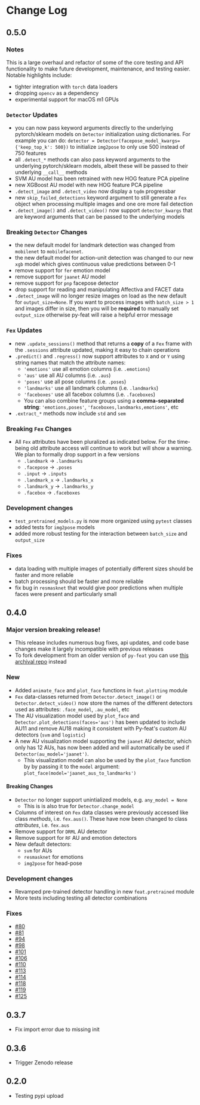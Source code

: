# Change Log

## 0.5.0

### Notes

This is a large overhaul and refactor of some of the core testing and API functionality to make future development, maintenance, and testing easier. Notable highlights include:
- tighter integration with `torch` data loaders
- dropping `opencv` as a dependency
- experimental support for macOS m1 GPUs

### `Detector` Updates
- you can now pass keyword arguments directly to the underlying pytorch/sklearn models on `Detector` initialization using dictionaries. For example you can do: `detector = Detector(facepose_model_kwargs={'keep_top_k': 500})` to initialize `img2pose` to only use 500 instead of 750 features
- all `.detect_*` methods can also pass keyword arguments to the underlying pytorch/sklearn models, albeit these will be passed to their underlying `__call__` methods
- SVM AU model has been retrained with new HOG feature PCA pipeline
- new XGBoost AU model with new HOG feature PCA pipeline
- `.detect_image` and `.detect_video` now display a `tqdm` progressbar
- new `skip_failed_detections` keyword argument to still generate a `Fex` object when processing multiple images and one ore more fail detection
- `.detect_image()` and `.detect_video()` now support `detector_kwargs` that are keyword arguments that can be passed to the underlying models

### Breaking `Detector` Changes

- the new default model for landmark detection was changed from `mobilenet` to `mobilefacenet`. 
- the new default model for action-unit detection was changed to our new `xgb` model which gives continuous value predictions between 0-1
- remove support for `fer` emotion model
- remove support for `jaanet` AU model
- remove support for `pnp` facepose detector
- drop support for reading and manipulating Affectiva and FACET data
- `.detect_image` will no longer resize images on load as the new default for `output_size=None`. If you want to process images with `batch_size > 1` and images differ in size, then you will be **required** to manually set `output_size` otherwise py-feat will raise a helpful error message

### `Fex` Updates

- new `.update_sessions()` method that returns a **copy** of a `Fex` frame with the `.sessions` attribute updated, making it easy to chain operations
- `.predict()` and `.regress()` now support attributes to `X` and or `Y` using string names that match the attribute names:
  - `'emotions'` use all emotion columns (i.e. `.emotions`)
  - `'aus'` use all AU columns (i.e. `.aus`)
  - `'poses'` use all pose columns (i.e. `.poses`)
  - `'landmarks'` use all landmark columns (i.e. `.landmarks`)
  - `'faceboxes'` use all facebox columns (i.e. `.faceboxes`)
  - You can also combine feature groups using a **comma-separated string**: `'emotions,poses'`, `'faceboxes,landmarks,emotions'`, etc
- `.extract_*` methods now include `std` and `sem`
  

### Breaking `Fex` Changes

- All `Fex` attributes have been pluralized as indicated below. For the time-being old attribute access will continue to work but will show a warning. We plan to formally drop support in a few versions
    - `.landmark` -> `.landmarks` 
    - `.facepose` -> `.poses`
    - `.input` -> `.inputs`
    - `.landmark_x` -> `.landmarks_x`
    - `.landmark_y` -> `.landmarks_y`
    - `.facebox` -> `.faceboxes`

### Development changes

- `test_pretrained_models.py` is now more organized using `pytest` classes
- added tests for `img2pose` models
- added more robust testing for the interaction between `batch_size` and `output_size`


### Fixes
- data loading with multiple images of potentially different sizes should be faster and more reliable
- batch processing should be faster and more reliable
- fix bug in `resmasknet` that would give poor predictions when multiple faces were present and particularly small

## 0.4.0

### Major version breaking release!
- This release includes numerous bug fixes, api updates, and code base changes make it largely incompatible with previous releases
- To fork development from an older version of `py-feat` you can use [this archival repo](https://github.com/cosanlab/py-feat-archive) instead

### New
- Added `animate_face` and `plot_face` functions in `feat.plotting` module
- `Fex` data-classes returned from `Detector.detect_image()` or `Detector.detect_video()` now store the names of the different detectors used as attributes: `.face_model`, `.au_model`, etc
- The AU visualization model used by `plot_face` and `Detector.plot_detections(faces='aus')` has been updated to include AU11 and remove AU18 making it consistent with Py-feat's custom AU detectors (`svm` and `logistic`)
- A new AU visualization model supporting the `jaanet` AU detector, which only has 12 AUs, has now been added and will automatically be used if `Detector(au_model='jaanet')`. 
    - This visualization model can also be used by the `plot_face` function by by passing it to the `model` argument: `plot_face(model='jaanet_aus_to_landmarks')`

#### Breaking Changes
- `Detector` no longer support unintialized models, e.g. `any_model = None`
    - This is is also true for `Detector.change_model`
- Columns of interest on `Fex` data classes were previously accessed like class *methods*, i.e. `fex.aus()`. These have now been changed to class *attributes*, i.e. `fex.aus`
- Remove support for `DRML` AU detector
- Remove support for `RF` AU and emotion detectors
- New default detectors:
    - `svm` for AUs
    - `resmasknet` for emotions
    - `img2pose` for head-pose

### Development changes
- Revamped pre-trained detector handling in new `feat.pretrained` module
- More tests including testing all detector combinations

### Fixes
- [#80](https://github.com/cosanlab/py-feat/issues/80)
- [#81](https://github.com/cosanlab/py-feat/issues/81)
- [#94](https://github.com/cosanlab/py-feat/issues/94)
- [#98](https://github.com/cosanlab/py-feat/issues/98)
- [#101](https://github.com/cosanlab/py-feat/issues/101)
- [#106](https://github.com/cosanlab/py-feat/issues/106)
- [#110](https://github.com/cosanlab/py-feat/issues/110)
- [#113](https://github.com/cosanlab/py-feat/issues/113)
- [#114](https://github.com/cosanlab/py-feat/issues/114)
- [#118](https://github.com/cosanlab/py-feat/issues/118)
- [#119](https://github.com/cosanlab/py-feat/issues/119)
- [#125](https://github.com/cosanlab/py-feat/issues/125)


## 0.3.7
- Fix import error due to missing init

## 0.3.6
- Trigger Zenodo release

## 0.2.0
- Testing pypi upload